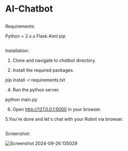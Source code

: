 # AI-Chatbot
 ## 
 Requirements:

Python = 2.x.x
Flask
Aiml
pip

##
Installation: 

1. Clone and navigate to chatbot directory.

2. Install the required packages.

pip install -r requirements.txt

4. Run the python server.
   
python main.py

6. Open http://127.0.0.1:5000 in your browser.

5.You're done and let's chat with your Robot via browser.

##
Screenshot:

![Screenshot 2024-09-26 135029](https://github.com/user-attachments/assets/c60a325b-6ae8-4ceb-b64d-5661b81af3a0)
